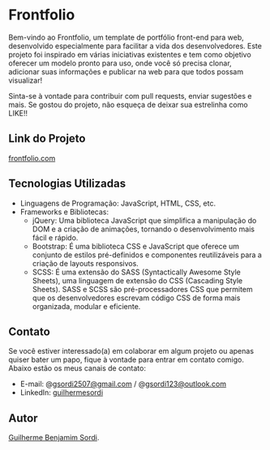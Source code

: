 # Frontfolio

Bem-vindo ao Frontfolio, um template de portfólio front-end para web, desenvolvido especialmente para facilitar a vida dos desenvolvedores. Este projeto foi inspirado em várias iniciativas existentes e tem como objetivo oferecer um modelo pronto para uso, onde você só precisa clonar, adicionar suas informações e publicar na web para que todos possam visualizar!

Sinta-se à vontade para contribuir com pull requests, enviar sugestões e mais. Se gostou do projeto, não esqueça de deixar sua estrelinha como LIKE!!

## Link do Projeto

[frontfolio.com](https://frontfolio.netlify.app/)

## Tecnologias Utilizadas

- Linguagens de Programação: JavaScript, HTML, CSS, etc.
- Frameworks e Bibliotecas:
  - jQuery: Uma biblioteca JavaScript que simplifica a manipulação do DOM e a criação de animações, tornando o desenvolvimento mais fácil e rápido.
  - Bootstrap: É uma biblioteca CSS e JavaScript que oferece um conjunto de estilos pré-definidos e componentes reutilizáveis para a criação de layouts responsivos.
  - SCSS: É uma extensão do SASS (Syntactically Awesome Style Sheets), uma linguagem de extensão do CSS (Cascading Style Sheets). SASS e SCSS são pré-processadores CSS que permitem que os desenvolvedores escrevam código CSS de forma mais organizada, modular e eficiente.

## Contato

Se você estiver interessado(a) em colaborar em algum projeto ou apenas quiser bater um papo, fique à vontade para entrar em contato comigo. Abaixo estão os meus canais de contato:

- E-mail: @gsordi2507@gmail.com / @gsordi123@outlook.com
- LinkedIn: [guilhermesordi](https://www.linkedin.com/in/guilherme-benjamin-sordi-33ab06233/)

## Autor

[Guilherme Benjamim Sordi](https://gu1lh3rm3s0rd1.github.io/guilhermebenjamin.com/).
